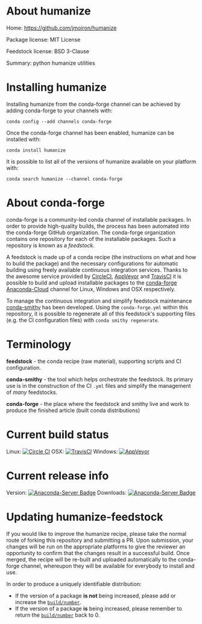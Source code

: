 About humanize
==============

Home: https://github.com/jmoiron/humanize

Package license: MIT License

Feedstock license: BSD 3-Clause

Summary: python humanize utilities



Installing humanize
===================

Installing humanize from the conda-forge channel can be achieved by adding conda-forge to your channels with:

```
conda config --add channels conda-forge
```

Once the conda-forge channel has been enabled, humanize can be installed with:

```
conda install humanize
```

It is possible to list all of the versions of humanize available on your platform with:

```
conda search humanize --channel conda-forge
```


About conda-forge
=================

conda-forge is a community-led conda channel of installable packages.
In order to provide high-quality builds, the process has been automated into the
conda-forge GitHub organization. The conda-forge organization contains one repository 
for each of the installable packages. Such a repository is known as a *feedstock*.

A feedstock is made up of a conda recipe (the instructions on what and how to build
the package) and the necessary configurations for automatic building using freely
available continuous integration services. Thanks to the awesome service provided by
[CircleCI](https://circleci.com/), [AppVeyor](http://www.appveyor.com/)
and [TravisCI](https://travis-ci.org/) it is possible to build and upload installable
packages to the [conda-forge](https://anaconda.org/conda-forge)
[Anaconda-Cloud](http://docs.anaconda.org/) channel for Linux, Windows and OSX respectively.

To manage the continuous integration and simplify feedstock maintenance
[conda-smithy](http://github.com/conda-forge/conda-smithy) has been developed.
Using the ``conda-forge.yml`` within this repository, it is possible to regenerate all of
this feedstock's supporting files (e.g. the CI configuration files) with ``conda smithy regenerate``.


Terminology
===========

**feedstock** - the conda recipe (raw material), supporting scripts and CI configuration.

**conda-smithy** - the tool which helps orchestrate the feedstock.
                   Its primary use is in the construction of the CI ``.yml`` files
                   and simplify the management of *many* feedstocks.

**conda-forge** - the place where the feedstock and smithy live and work to
                  produce the finished article (built conda distributions)

Current build status
====================

Linux: [![Circle CI](https://circleci.com/gh/conda-forge/humanize-feedstock.svg?style=svg)](https://circleci.com/gh/conda-forge/humanize-feedstock)
OSX: [![TravisCI](https://travis-ci.org/conda-forge/humanize-feedstock.svg?branch=master)](https://travis-ci.org/conda-forge/humanize-feedstock) 
Windows: [![AppVeyor](https://ci.appveyor.com/api/projects/status/github/conda-forge/humanize-feedstock?svg=True)](https://ci.appveyor.com/project/conda-forge/humanize-feedstock/branch/master)

Current release info
====================
Version: [![Anaconda-Server Badge](https://anaconda.org/conda-forge/humanize/badges/version.svg)](https://anaconda.org/conda-forge/humanize)
Downloads: [![Anaconda-Server Badge](https://anaconda.org/conda-forge/humanize/badges/downloads.svg)](https://anaconda.org/conda-forge/humanize)


Updating humanize-feedstock
===========================

If you would like to improve the humanize recipe, please take the normal
route of forking this repository and submitting a PR. Upon submission, your changes will
be run on the appropriate platforms to give the reviewer an opportunity to confirm that the
changes result in a successful build. Once merged, the recipe will be re-built and uploaded
automatically to the conda-forge channel, whereupon they will be available for everybody to
install and use.

In order to produce a uniquely identifiable distribution:
 * If the version of a package **is not** being increased, please add or increase
   the [``build/number``](http://conda.pydata.org/docs/building/meta-yaml.html#build-number-and-string). 
 * If the version of a package **is** being increased, please remember to return
   the [``build/number``](http://conda.pydata.org/docs/building/meta-yaml.html#build-number-and-string)
   back to 0.
